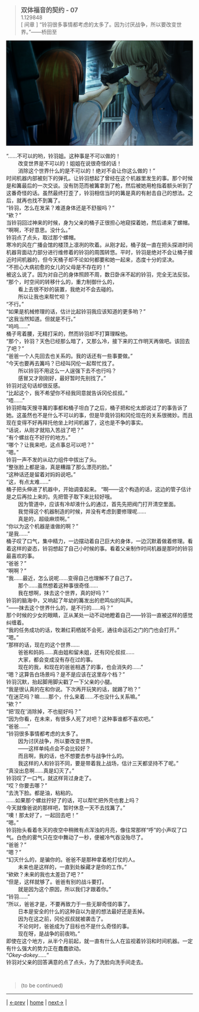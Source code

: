 > <big> **双体福音的契约 - 07** </big>  
> 1.129848  
> [ 间章 ] “铃羽很多事情都考虑的太多了。因为讨厌战争，所以要改变世界。”——桥田至

![](../pics/035.png)

“……不可以的哟，铃羽姐。这种事是不可以做的！  
&emsp;&emsp; 改变世界是不可以的！姐姐在说很奇怪的话！  
&emsp;&emsp; 消除这个世界什么的是不可以的！绝对不会让你这么做的！”  
时间机器内部被刻下的弹孔。让铃羽想起了曾经在这个机器里发生的事。那个时候是和篝最后的一次交谈。没有防范而被篝拿到了枪，然后被她用枪指着额头听到了这番奇怪的话。虽然最终打歪了，铃羽相信当时的篝是真的有射击自己的想法。之后，就再也找不到篝了。  
“铃羽，怎么在发呆？难道身体还是不舒服吗？”  
“欸？”  
当铃羽回过神来的时候，身为父亲的桶子正很担心地窥探着她，然后递来了螺帽。  
“啊啊，不好意思。没什么。”  
铃羽点了点头，取过那个螺帽。  
寒冷的风在广播会馆的楼顶上凛冽的吹着。从刚才起，桶子就一直在把头探进时间机器背面动力部分进行维修着的铃羽的周围转悠。平时，铃羽是绝对不会让桶子接近时间机器的，但今天桶子却不论如何都要和她一起来，态度十分的坚决。  
“不担心大病初愈的女儿的父母是不存在的！”  
被这么说了。因为对自己的身体照顾不周，数日卧床不起的铃羽，完全无法反驳。  
“那个，时空间的转移什么的，重力制御什么的，  
&emsp;&emsp; 看上去很不妙的装置，我绝对不会去碰的。  
&emsp;&emsp; 所以让我也来帮忙呗？  
“不行。”  
“如果是机械修理的话，估计比起铃羽我应该知道的更多哟？”  
“这我当然知道。但就是不行。”  
“呜呜……”  
桶子弯着腰，无精打采的，然而铃羽却不打算理睬他。  
“那个，铃羽？天色已经那么暗了，又那么冷，接下来的工作明天再做吧。该回去了吧？”  
“爸爸一个人先回去也关系的。我的话还有一些事要做。”  
“今天也要再去篝吗？已经叫冈伦一起帮忙找了。  
&emsp;&emsp; 所以铃羽不用这么一人逞强下去不也行吗？  
&emsp;&emsp; 感冒又才刚刚好，最好暂时先别找了。”  
铃羽对这句话却很反感。  
“比起这个，我不希望你不经我同意就告诉冈伦叔叔。”  
“唔……”  
铃羽把每天搜寻篝的事都和桶子坦白了之后，桶子把和伦太郎说过了的事告诉了她。这虽然也不是什么不可以的事，但是毕竟铃羽和冈伦现在的关系很微妙。而且现在变得不好再拜托他坐上时间机器了，这也是不争的事实。  
“话说，从刚才就陷入苦战了吧？”  
“有个螺丝在不好拧的地方。”  
“哪个？让我来吧，这点事总可以吧？”  
“嗯。”  
铃羽一声不发的从动力组件中拔出了头。  
“整张脸上都是油，真是糟蹋了那么漂亮的脸。”  
“这种话还是留着对妈妈说吧。”  
“这，有点太难……”  
桶子把头伸进了机器中，开始调查起来。
“啊——这个构造的话，这边的管子估计是之后再拉上来的。先把管子取下来比较好哦。  
&emsp;&emsp; 因为管道中，应该有冷却液什么的通过，首先先把阀门打开清空里面。  
&emsp;&emsp; 我觉得这个机器制造的时候，并没有考虑到要修理呢……  
&emsp;&emsp; 真是的，超级麻烦啊。”  
“你以为这个机器是谁做的啊？”  
“是我……”  
桶子叹了口气，集中精力，一边摆动着自己巨大的身体，一边沉默着做着修理。看着这样的姿态，铃羽想起了自己小时候的事。看着父亲制作时间机器是那时的铃羽最喜欢的事。  
“爸爸？”  
“啊啊？”  
“我……最近，怎么说呢……变得自己也理解不了自己了。  
&emsp;&emsp; 那个……虽然想着这种事很奇怪……  
&emsp;&emsp; 我在想啊，抹去这个世界，真的好吗？”  
铃羽的脑海中，又响起了年幼的篝发出的悲鸣似的叫声。  
“——抹去这个世界什么的，是不行的……吗？”  
那个时候的少女的眼睛，正从某处一动不动地瞪着自己——铃羽一直被这样的感觉纠缠着。  
“我的任务成功的话，牧濑红莉栖就不会死，通往命运石之门的门也会打开。”  
“嗯。”  
“那样的话，现在的这个世界……  
&emsp;&emsp; 爸爸和妈妈……真由姐和留未姐，还有冈伦叔叔……  
&emsp;&emsp; 大家，都会变成没有存在过的事。  
&emsp;&emsp; 现在的我，和现在的爸爸相遇了的事，也会消失的……”  
“嗯？这算告白场景吗？是不是应该在这里存个档？”  
铃羽沉默，抬起脚用脚尖戳了一下父亲的小腿。  
“我是很认真的在和你说。下次再开玩笑的话，就踢了哟？”  
“在迷茫吗？嘛……那个，什么来着……不也没什么关系嘛。”  
“欸？”  
“把‘现在’消除掉，不也挺好吗？”  
“因为你看，在未来，有很多人死了对吧？这种事谁都不喜欢吧。”  
“爸爸……”  
“铃羽很多事情都考虑的太多了。  
&emsp;&emsp; 因为讨厌战争，所以要改变世界。  
&emsp;&emsp; ——这样单纯点会不会比较好？  
&emsp;&emsp; 而且啊，我的话，也不想要去参与战争什么的。  
&emsp;&emsp; 我这样的人和铃羽不同，要是带着我上战场，估计三天都坚持不了呢。”  
“真没出息啊……真是幻灭了。”  
铃羽叹了一口气，就这样背过身走了。  
“哎？你要去哪？”  
“去洗下脸。都是油，粘粘的。  
……如果那个螺丝拧好了的话，可以帮忙把外壳也套上吗？  
今天就像爸说的那样吧，暂时休息一天不去找篝了。”  
“噢！那太好了，一起回去吧！”  
“嗯。”  
铃羽抬头看着冬天的夜空中稍微有点浑浊的月亮，像往常那样“呼”的小声叹了口气。白色的雾气只在空中舞动了一秒，便被冷气吞没殆尽了。  
“爸爸？”  
“嗯？”  
“幻灭什么的，是骗你的。爸爸不是那种拿着枪打仗的人。  
&emsp;&emsp; 未来也是这样的，一直到处躲藏才是你的工作。”  
“欸欸？未来的我也太差劲了吧？”  
“但是，这样就够了。爸爸有别的战斗要打。  
&emsp;&emsp; 就是因为这个原因，所以我们才跟着你。”  
“铃羽……”  
“所以，爸爸才是，不要再致力于一些无聊奇怪的事了。  
&emsp;&emsp; 日本是安全的什么的这种自以为是的想法最好还是丢掉。  
&emsp;&emsp; 因为在这之前，冈伦叔叔就被袭击了。  
&emsp;&emsp; 不论何时，爸爸成为了目标也不是什么奇怪的事。  
&emsp;&emsp; 现在呀，是战争的前夜哟。”  
即使在这个地方，从半个月前起，就一直有什么人在监视着铃羽和时间机器。一定有什么强大的势力正在蠢蠢欲动。  
“*Okey-dokey……*”  
铃羽对父亲的回答满意的点了点头，为了洗脸向洗手间走去。


<br/>

> (to be continued)
---

| [←prev](./0024) | [home](../../) | [next→](./0026) |
